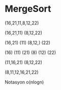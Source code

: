 # MergeSort
(16,21,11,8,12,22)

(16,21,11)  (8,12,22)

(16,21) (11)        (8,12,) (22)

(16) (11) (21)     (8) (12) (22)

(11,16,21)            (8,12,22)


(8,11,12,16,21,22)

Notasyon o(nlogn) 